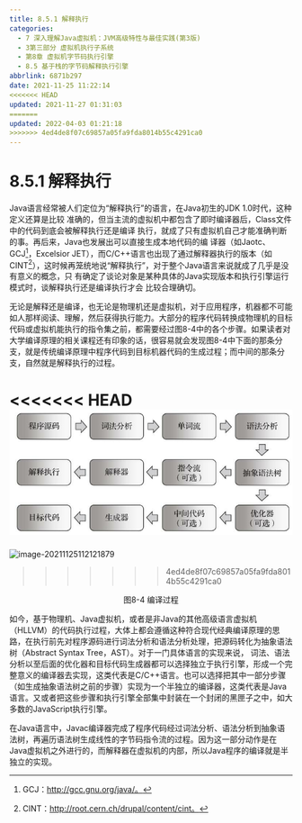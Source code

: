 ```yaml
---
title: 8.5.1 解释执行
categories: 
  - 7 深入理解Java虛拟机：JVM高级特性与最佳实践(第3版)
  - 3第三部分 虚拟机执行子系统
  - 第8章 虚拟机字节码执行引擎
  - 8.5 基于栈的字节码解释执行引擎
abbrlink: 6871b297
date: 2021-11-25 11:22:14
<<<<<<< HEAD
updated: 2021-11-27 01:31:03
=======
updated: 2022-04-03 01:21:18
>>>>>>> 4ed4de8f07c69857a05fa9fda8014b55c4291ca0
---
```

# 8.5.1 解释执行
Java语言经常被人们定位为“解释执行”的语言，在Java初生的JDK 1.0时代，这种定义还算是比较 准确的，但当主流的虚拟机中都包含了即时编译器后，Class文件中的代码到底会被解释执行还是编译 执行，就成了只有虚拟机自己才能准确判断的事。再后来，Java也发展出可以直接生成本地代码的编 译器（如Jaotc、GCJ[^1]，Excelsior JET），而C/C++语言也出现了通过解释器执行的版本（如 CINT[^2]），这时候再笼统地说“解释执行”，对于整个Java语言来说就成了几乎是没有意义的概念，只 有确定了谈论对象是某种具体的Java实现版本和执行引擎运行模式时，谈解释执行还是编译执行才会 比较合理确切。

无论是解释还是编译，也无论是物理机还是虚拟机，对于应用程序，机器都不可能如人那样阅读、理解，然后获得执行能力。大部分的程序代码转换成物理机的目标代码或虚拟机能执行的指令集之前，都需要经过图8-4中的各个步骤。如果读者对大学编译原理的相关课程还有印象的话，很容易就会发现图8-4中下面的那条分支，就是传统编译原理中程序代码到目标机器代码的生成过程；而中间的那条分支，自然就是解释执行的过程。

<<<<<<< HEAD
![image-20211125112121879](https://raw.githubusercontent.com/lanlan2017/images/master/Blog/Sum/20211125112121.png)
=======
![image-20211125112121879](https://gitee.com/XiaoLan223/images/raw/master/Blog/Sum/20211125112121.png)
>>>>>>> 4ed4de8f07c69857a05fa9fda8014b55c4291ca0

<center>图8-4 编译过程</center>

如今，基于物理机、Java虚拟机，或者是非Java的其他高级语言虚拟机（HLLVM）的代码执行过程，大体上都会遵循这种符合现代经典编译原理的思路，在执行前先对程序源码进行词法分析和语法分析处理，把源码转化为抽象语法树（Abstract Syntax Tree，AST）。对于一门具体语言的实现来说， 词法、语法分析以至后面的优化器和目标代码生成器都可以选择独立于执行引擎，形成一个完整意义的编译器去实现，这类代表是C/C++语言。也可以选择把其中一部分步骤（如生成抽象语法树之前的步骤）实现为一个半独立的编译器，这类代表是Java语言。又或者把这些步骤和执行引擎全部集中封装在一个封闭的黑匣子之中，如大多数的JavaScript执行引擎。

在Java语言中，Javac编译器完成了程序代码经过词法分析、语法分析到抽象语法树，再遍历语法树生成线性的字节码指令流的过程。因为这一部分动作是在Java虚拟机之外进行的，而解释器在虚拟机的内部，所以Java程序的编译就是半独立的实现。

[^1]: GCJ：http://gcc.gnu.org/java/。 
[^2]: CINT：http://root.cern.ch/drupal/content/cint。
